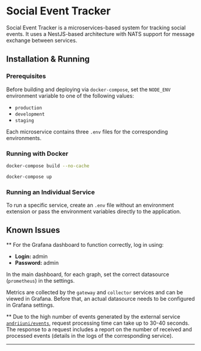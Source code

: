 # Social Event Tracker

Social Event Tracker is a microservices-based system for tracking social events. It uses a NestJS-based architecture with NATS support for message exchange between services.

## Installation & Running

### Prerequisites

Before building and deploying via `docker-compose`, set the `NODE_ENV` environment variable to one of the following values:

- `production`
- `development`
- `staging`

Each microservice contains three `.env` files for the corresponding environments.

### Running with Docker

```sh
docker-compose build --no-cache

docker-compose up
```

### Running an Individual Service

To run a specific service, create an `.env` file without an environment extension or pass the environment variables directly to the application.

## Known Issues

** For the Grafana dashboard to function correctly, log in using:

- **Login:** admin  
- **Password:** admin  

In the main dashboard, for each graph, set the correct datasource (`prometheus`) in the settings.

Metrics are collected by the `gateway` and `collector` services and can be viewed in Grafana. Before that, an actual datasource needs to be configured in Grafana settings.

** Due to the high number of events generated by the external service [`andriiuni/events`](https://hub.docker.com/r/andriiuni/events), request processing time can take up to 30-40 seconds.
  The response to a request includes a report on the number of received and processed events (details in the logs of the corresponding service).

---


